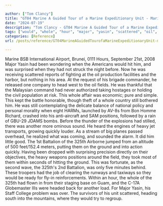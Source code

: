 ```yaml
---

author: ["Tom Clancy"]
title: "GT04 Marine A Guided Tour of a Marine Expeditionary Unit - Marine_split_224.html"
date: "2024-07-19"
description: "Tom Clancy - GT04 Marine A Guided Tour of a Marine Expeditionary Unit"
tags: ["would", "whole", "hour", "major", "yasin", "scattered", "oil", "field", "still", "position", "another", "heavy", "quickly", "battalion", "ground", "within", "second", "marine", "bsb", "international", "airport", "brunei", "september", "wondering", "american"]
categories: [Reference]
url: /posts/reference/GT04MarineAGuidedTourofaMarineExpeditionaryUnit-marinesplit224html

---
```



Marine
BSB International Airport, Brunei, 0111 Hours, September 21st, 2008
Major Yasin had been wondering when the Americans would hit him, and was surprised when they had not struck the night before. Now he was receiving scattered reports of fighting at the oil production facilities and the harbor, but nothing in his area. At the request of his brigade commander, he released one company to head west to the oil fields. He was thankful that the Malaysian command had never authorized taking hostages or holding the civil population at risk. This whole affair was economic; pure and simple. This kept the battle honorable, though theft of a whole country still bothered him.
He was still contemplating the delicate balance of national policy and personal morality when eight HARMs, launched by AV-8s from Bon Homme Richard, crashed into his anti-aircraft and SAM positions, followed by a rain of GBU-29 JDAMS bombs. Before the thunder of the explosions had stilled, there was another more ominous sound. He heard the engines of heavy jet transports, growing quickly louder. As a stream of big planes passed overhead, he realized what was coming, and sounded the alarm. It did him little good. The 1st Battalion of the 325th Airborne jumped from an altitude of 500 feet/152.4 meters, putting them on the ground and into action quickly. Having been dropped with surprising precision directly on their objectives, the heavy weapons positions around the field, they took most of them within seconds of hitting the ground.
This was fortunate, as the second wave, the 325th's 2nd Battalion, was only five minutes behind. These troopers had the job of clearing the runways and taxiways so they would be ready for fly-in reinforcements. Within an hour, the whole of the 325th had flown in from their staging base on Guam, and the C-17A Globemaster IIIs were headed back for another load. For Major Yasin, his Staff College problem was over. The survivors of his unit scattered, heading south into the mountains, where they would try to regroup.
